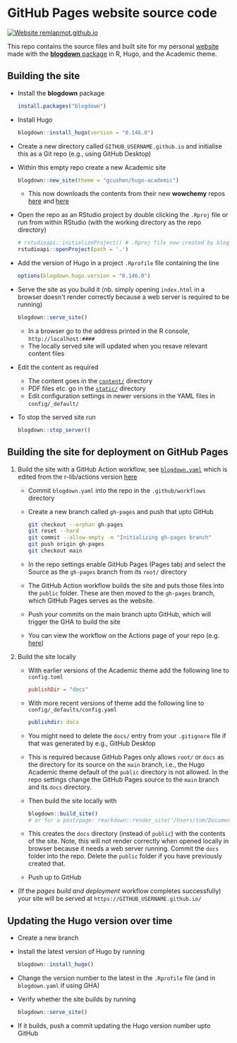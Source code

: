 # GitHub Pages website source code

[![Website remlapmot.github.io](https://img.shields.io/website-up-down-green-red/https/remlapmot.github.io.svg)](https://remlapmot.github.io/)

This repo contains the source files and built site for my personal [website](https://remlapmot.github.io) made with the [**blogdown** package](https://bookdown.org/yihui/blogdown/) in R, Hugo, and the Academic theme.

## Building the site

- Install the **blogdown** package

  ```r
  install.packages("blogdown")
  ```

- Install Hugo

  ```r
  blogdown::install_hugo(version = "0.146.0")
  ```

- Create a new directory called `GITHUB_USERNAME.github.io` and initialise this as a Git repo (e.g., using GitHub Desktop)
- Within this empty repo create a new Academic site

  ```r
  blogdown::new_site(theme = "gcushen/hugo-academic")
  ```
  
  - This now downloads the contents from their new **wowchemy** repos [here](https://github.com/wowchemy/starter-hugo-academic) and [here](https://github.com/wowchemy/wowchemy-hugo-modules)
- Open the repo as an RStudio project by double clicking the `.Rproj` file or run from within RStudio (with the working directory as the repo directory)
  
  ```r
  # rstudioapi::initializeProject() # .Rproj file now created by blogdown::new_site()
  rstudioapi::openProject(path = '.')
  ```

- Add the version of Hugo in a project `.Rprofile` file containing the line

  ```r
  options(blogdown.hugo.version = "0.146.0")
  ```

- Serve the site as you build it (nb. simply opening `index.html` in a browser doesn't render correctly because a web server is required to be running)

  ```r
  blogdown::serve_site()
  ```
  
  - In a browser go to the address printed in the R console, `http://localhost:####`
  - The locally served site will updated when you resave relevant content files
- Edit the content as required
  - The content goes in the [`content/`](content) directory
  - PDF files etc. go in the [`static/`](static) directory
  - Edit configuration settings in newer versions in the YAML files in `config/_default/`
- To stop the served site run

  ```r
  blogdown::stop_server()
  ```

## Building the site for deployment on GitHub Pages

1. Build the site with a GitHub Action workflow, see [`blogdown.yaml`](.github/workflows/blogdown.yaml) which is edited from the r-lib/actions version [here](https://github.com/r-lib/actions/blob/v2-branch/examples/blogdown.yaml)
   - Commit `blogdown.yaml` into the repo in the `.github/workflows` directory
   - Create a new branch called `gh-pages` and push that upto GitHub

     ```bash
     git checkout --orphan gh-pages
     git reset --hard
     git commit --allow-empty -m "Initializing gh-pages branch"
     git push origin gh-pages
     git checkout main
     ```
  
   - In the repo settings enable GitHub Pages (Pages tab) and select the Source as the `gh-pages` branch from its `root/` directory
   - The GitHub Action workflow builds the site and puts those files into the `public` folder. These are then moved to the `gh-pages` branch, which GitHub Pages serves as the website.
   - Push your commits on the main branch upto GitHub, which will trigger the GHA to build the site
   - You can view the workflow on the Actions page of your repo (e.g. [here](https://github.com/remlapmot/remlapmot.github.io/actions))
2. Build the site locally
   - With earlier versions of the Academic theme add the following line to `config.toml`
  
     ```toml
     publishDir = "docs"
     ```
  
   - With more recent versions of theme add the following line to `config/_defaults/config.yaml`
  
     ```yaml
     publishdir: docs
     ```
  
   - You might need to delete the `docs/` entry from your `.gitignore` file if that was generated by e.g., GitHub Desktop
   - This is required because GitHub Pages only allows `root/` or `docs` as the directory for its source on the `main` branch, i.e., the Hugo Academic theme default of the `public` directory is not allowed. In the repo settings change the GitHub Pages source to the `main` branch and its `docs` directory.
   - Then build the site locally with
  
     ```r
     blogdown::build_site()
     # or for a post/page: rmarkdown::render_site('/Users/tom/Documents/GitHub/remlapmot.github.io/content/post/2025-03-08-amend-commit-messages/index.en.Rmd',  encoding = 'UTF-8')
     ```
  
   - This creates the `docs` directory (instead of `public`) with the contents of the site. Note, this will not render correctly when opened locally in browser because it needs a web server running. Commit the `docs` folder into the repo. Delete the `public` folder if you have previously created that.
   - Push up to GitHub

- (If the _pages build and deployment_ workflow completes successfully) your site will be served at `https://GITHUB_USERNAME.github.io/`

## Updating the Hugo version over time

- Create a new branch
- Install the latest version of Hugo by running

  ```r
  blogdown::install_hugo()
  ```

- Change the version number to the latest in the `.Rprofile` file (and in `blogdown.yaml` if using GHA)
- Verify whether the site builds by running

  ```r
  blogdown::serve_site()
  ```

- If it builds, push a commit updating the Hugo version number upto GitHub
